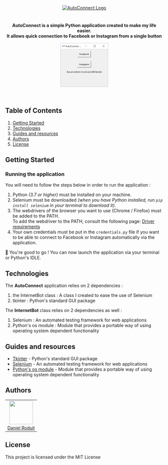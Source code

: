 <div align="center">
<br/>
<a href="https://github.com/d-roduit/AutoConnect">
<img src="readme_pictures/AutoConnect_Logo.ico" align="center" width="10%" alt="AutoConnect Logo">
</a>

#

<p align="center"><strong>AutoConnect is a simple Python application created to make my life easier.<br/>It allows quick connection to Facebook or Instagram from a single button</strong></p>
</div>

<div align="center">
<a href="https://github.com/d-roduit/AutoConnect">
<img src="readme_pictures/AutoConnect_screenshot.png" align="center" width="30%" alt="AutoConnect screenshot">
</a>
</div>
<br/>
<br/>

## Table of Contents

1. [Getting Started](#getting-started)
2. [Technologies](#technologies)
3. [Guides and resources](#guides-and-resources)
4. [Authors](#authors)
5. [License](#license)

## <a name="getting-started"></a>Getting Started

### Running the application

You will need to follow the steps below in order to run the application :

1. Python *(3.7 or higher)* must be installed on your machine.
2. Selenium must be downloaded *(when you have Python installed, run `pip install selenium` in your terminal to download it)*.
3. The webdrivers of the browser you want to use (Chrome / Firefox) must be added to the PATH.<br>To add the webdriver to the PATH, consult the following page: [Driver requirements](https://www.selenium.dev/documentation/en/webdriver/driver_requirements/)
4. Your own credentials must be put in the `credentials.py` file if you want to be able to connect to Facebook or Instagram automatically via the application.

🎉 You're good to go ! You can now launch the application via your terminal or Python's IDLE.

## <a name="technologies"></a>Technologies

The **AutoConnect** application relies on 2 dependencies :
1. the InternetBot class : A class I created to ease the use of Selenium
2. tkinter : Python's standard GUI package

The **InternetBot** class relies on 2 dependencies as well :
1. Selenium : An automated testing framework for web applications
2. Python's os module : Module that provides a portable way of using operating system dependent functionality

## <a name="guides-and-resources"></a>Guides and resources

* [Tkinter](https://wiki.python.org/moin/TkInter) - Python's standard GUI package
* [Selenium](https://selenium-python.readthedocs.io/) - An automated testing framework for web applications
* [Python's os module](https://docs.python.org/3/library/os.html) - Module that provides a portable way of using operating system dependent functionality

## <a name="authors"></a>Authors

<table>
   <tbody>
      <tr>
         <td align="center" valign="top" width="100%">
            <a href="https://github.com/d-roduit">
            <img src="https://github.com/d-roduit.png?s=75" width="75" height="75"><br />
            Daniel Roduit
            </a>
         </td>
      </tr>
   </tbody>
</table>

## <a name="license"></a>License

This project is licensed under the MIT License
